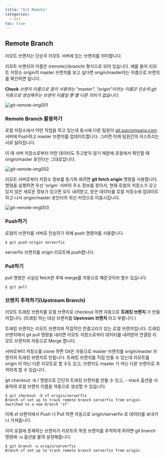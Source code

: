 ```yaml
---
title: "Git Remote"
categories: 
  - Git
toc: true
---
```


## Remote Branch

리모트 브랜치는 단순히 리모트 서버에 있는 브랜치를 의미합니다.

리모트 브랜치의 이름은 (remote)/(branch) 형식으로 되어 있습니다.
예를 들어 리모트 저장소 origin의 master 브랜치를 보고 싶다면 origin/master라는 이름으로 브랜치를 확인하면 됩니다.

**Check**
*브랜치 이름으로 많이 사용하는 "master", "origin"이라는 이름은 단순히 git 자동으로 생성해주는 브랜치 이름일 뿐 별 다른 의미가 없습니다.*

![git-remote-img001]({{site.url}}/assets/images/git-remote-img001.png)

### Remote Branch 활용하기

로컬 저장소에서 어떤 작업을 하고 있는데 동시에 다른 팀원이 [git.ourcompany.com](http://git.ourcompany.com) 서버에 Push하고 master 브랜치를 업데이트합니다. 그러면 이제 팀원간의 히스토리는 서로 달라집니다.

이 때 서버 저장소로부터 어떤 데이터도 주고받지 않기 때문에 로컬에서 확인할 때 origin/master 포인터는 그대로입니다.

![git-remote-img002]({{site.url}}/assets/images/git-remote-img002.png)


리모트 서버로부터 저장소 정보를 동기화 화려면 **git fetch origin** 명령을 사용합니다.
명령을 실행하면 우선 'origin' 서버의 주소 정보를 찾아서, 현재 로컬의 저장소가 갖고있지 않은 새로운 정보가 있으면 모두 내려받고, 받은 데이터를 로컬 저장소에 업데이트하고 나서 origin/master 포인터의 최신 커밋으로 이동시킵니다.

![git-remote-img003]({{site.url}}/assets/images/git-remote-img003.png)

### Push하기

로컬의 브랜치를 서버로 전송하기 위해 push 명령어를 사용합니다.

```
$ git push origin serverfix
```

serverfix 브랜치를 origin 리모트에 push합니다.

### Pull하기

pull 명령은 사실상 fetch한 후에 merge를 자동으로 해준것이라 할수 있습니다.

```
$ git pull 
```

### 브랜치 추적하기(Upstream Branch)

리모트 트래킹 브랜치를 로컬 브랜치로 checkout 하면 자동으로 **트래킹 브랜치** 가 만들어집니다.
(트래킹 하는 대상 브랜치를 **Upstream 브랜치** 라고 부릅니다.)

트래킹 브랜치는 리모트 브랜치와 직접적인 연결고리가 있는 로컬 브랜치입니다. 트래킹 브랜치에서 git pull 명령을 내리면 리모트 저장소로부터 데이터를 내려받아 연결된 리모트 브랜치와 자동으로 Merge 합니다.

서버로부터 저장소를 clone 하면 Git은 자동으로 master 브랜치를 origin/master 브랜치의 트래킹 브랜치로 만듭니다. 트래킹 브랜치를 직접 만들 수 있는데 리모트를 origin 이 아닌 다른 리모트로 할 수도 있고, 브랜치도 master 가 아닌 다른 브랜치로 추적하게 할 수 있습니다.

git checkout -b <branch> <remote>/<branch> 명령으로 간단히 트래킹 브랜치를 만들 수 있고,
--track 옵션을 사용하여 로컬 브랜치 이름을 자동으로 생성할 수 있습니다.

```
$ git checkout -b sf origin/serverfix
Branch sf set up to track remote branch serverfix from origin.
Switched to a new branch 'sf'
```

이제 sf 브랜치에서 Push 나 Pull 하면 자동으로 origin/serverfix 로 데이터를 보내거나 가져옵니다.

이미 로컬에 존재하는 브랜치가 리모트의 특정 브랜치를 추적하게 하려면 git branch 명령에 -u 옵션을 붙여 설정해줍니다.

```
$ git branch -u origin/serverfix
Branch sf set up to track remote branch serverfix from origin.
```
